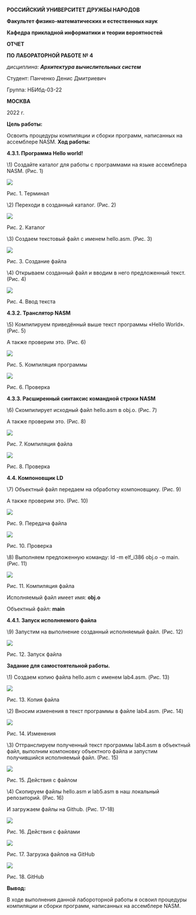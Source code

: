 ﻿**РОССИЙСКИЙ УНИВЕРСИТЕТ ДРУЖБЫ НАРОДОВ**

**Факультет физико-математических и естественных наук**

**Кафедра прикладной информатики и теории вероятностей**





**ОТЧЕТ**

**ПО ЛАБОРАТОРНОЙ РАБОТЕ № 4**

*дисциплина: **Архитектура вычислительных систем***









Студент: Панченко Денис Дмитриевич

Группа: НБИбд-03-22







**МОСКВА**

2022 г.

**Цель работы:**

Освоить процедуры компиляции и сборки программ, написанных на ассемблере NASM.**Ход работы:**

**4.3.1. Программа Hello world!**

\1) Создайте каталог для работы с программами на языке ассемблера NASM. (Рис. 1)

![](Aspose.Words.880d177b-9580-4b97-8a75-3490a886fe51.001.png)

Рис. 1. Терминал

\2) Переходи в созданный каталог. (Рис. 2)

![](Aspose.Words.880d177b-9580-4b97-8a75-3490a886fe51.002.png)

Рис. 2. Каталог

\3) Создаем текстовый файл с именем hello.asm. (Рис. 3)

![](Aspose.Words.880d177b-9580-4b97-8a75-3490a886fe51.003.png)

Рис. 3. Создание файла

\4) Открываем созданный файл и вводим в него предложенный текст. (Рис. 4)

![](Aspose.Words.880d177b-9580-4b97-8a75-3490a886fe51.004.png)

Рис. 4. Ввод текста

**4.3.2. Транслятор NASM**

\5) Компилируем приведённый выше текст программы «Hello World». (Рис. 5)

А также проверим это. (Рис. 6)

![](Aspose.Words.880d177b-9580-4b97-8a75-3490a886fe51.005.png)

Рис. 5. Компиляция программы

![](Aspose.Words.880d177b-9580-4b97-8a75-3490a886fe51.006.png)

Рис. 6. Проверка

**4.3.3. Расширенный синтаксис командной строки NASM**

\6) Скомпилирует исходный файл hello.asm в obj.o. (Рис. 7)

А также проверим это. (Рис. 8)

![](Aspose.Words.880d177b-9580-4b97-8a75-3490a886fe51.007.png)

Рис. 7. Компиляция файла

![](Aspose.Words.880d177b-9580-4b97-8a75-3490a886fe51.008.png)

Рис. 8. Проверка

**4.4. Компоновщик LD**

\7) Объектный файл передаем на обработку компоновщику. (Рис. 9) 

А также проверим это. (Рис. 10)

![](Aspose.Words.880d177b-9580-4b97-8a75-3490a886fe51.009.png)

Рис. 9. Передача файла

![](Aspose.Words.880d177b-9580-4b97-8a75-3490a886fe51.010.png)

Рис. 10. Проверка

\8) Выполняем предложенную команду: ld -m elf\_i386 obj.o -o main. (Рис. 11)

![](Aspose.Words.880d177b-9580-4b97-8a75-3490a886fe51.011.png)

Рис. 11. Компиляция файла

Исполняемый файл имеет имя: **obj.o**

Объектный файл: **main**

**4.4.1. Запуск исполняемого файла**

\9) Запустим на выполнение созданный исполняемый файл. (Рис. 12)

![](Aspose.Words.880d177b-9580-4b97-8a75-3490a886fe51.012.png)

Рис. 12. Запуск файла






**Задание для самостоятельной работы.**

\1) Создаем копию файла hello.asm с именем lab4.asm. (Рис. 13)

![](Aspose.Words.880d177b-9580-4b97-8a75-3490a886fe51.013.png)

Рис. 13. Копия файла

\2) Вносим изменения в текст программы в файле lab4.asm. (Рис. 14)

![](Aspose.Words.880d177b-9580-4b97-8a75-3490a886fe51.014.png)

Рис. 14. Изменения

\3) Оттранслируем полученный текст программы lab4.asm в объектный файл, выполним компоновку объектного файла и запустим получившийся исполняемый файл. (Рис. 15)

![](Aspose.Words.880d177b-9580-4b97-8a75-3490a886fe51.015.png)

Рис. 15. Действия с файлом

\4) Скопируем файлы hello.asm и lab5.asm в наш локальный репозиторий. (Рис. 16)

И загружаем файлы на Github. (Рис. 17-18)

![](Aspose.Words.880d177b-9580-4b97-8a75-3490a886fe51.016.png)

Рис. 16. Действия с файлами

![](Aspose.Words.880d177b-9580-4b97-8a75-3490a886fe51.017.png)

Рис. 17. Загрузка файлов на GitHub

![](Aspose.Words.880d177b-9580-4b97-8a75-3490a886fe51.018.png)

Рис. 18. GitHub

**Вывод:**

В ходе выполнения данной лабороторной работы я освоил процедуры компиляции и сборки программ, написанных на ассемблере NASM.
